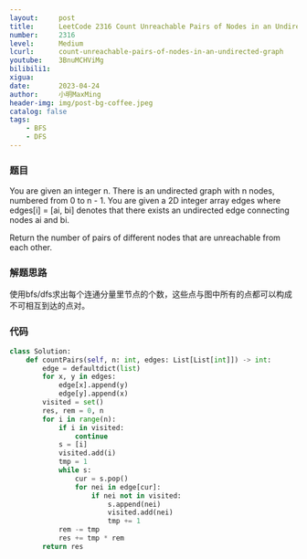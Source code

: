 ```yaml
---
layout:     post
title:      LeetCode 2316 Count Unreachable Pairs of Nodes in an Undirected Graph (Python)
number:     2316
level:      Medium
lcurl:      count-unreachable-pairs-of-nodes-in-an-undirected-graph
youtube:    3BnuMCHViMg
bilibili1:  
xigua:      
date:       2023-04-24
author:     小明MaxMing
header-img: img/post-bg-coffee.jpeg
catalog: false
tags:
    - BFS
    - DFS
---
```


### 题目

You are given an integer n. There is an undirected graph with n nodes, numbered from 0 to n - 1. You are given a 2D integer array edges where edges[i] = [ai, bi] denotes that there exists an undirected edge connecting nodes ai and bi.

Return the number of pairs of different nodes that are unreachable from each other.

### 解题思路

使用bfs/dfs求出每个连通分量里节点的个数，这些点与图中所有的点都可以构成不可相互到达的点对。

### 代码
```python
class Solution:
    def countPairs(self, n: int, edges: List[List[int]]) -> int:
        edge = defaultdict(list)
        for x, y in edges:
            edge[x].append(y)
            edge[y].append(x)
        visited = set()
        res, rem = 0, n
        for i in range(n):
            if i in visited:
                continue
            s = [i]
            visited.add(i)
            tmp = 1
            while s:
                cur = s.pop()
                for nei in edge[cur]:
                    if nei not in visited:
                        s.append(nei)
                        visited.add(nei)
                        tmp += 1
            rem -= tmp
            res += tmp * rem
        return res
```
